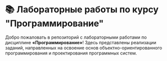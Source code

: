 # 📚 Лабораторные работы по курсу "Программирование"

Добро пожаловать в репозиторий с лабораторными работами по дисциплине **«Программирование»**!
Здесь представлены реализации заданий, направленных на освоение основ объектно-ориентированного программирования и проектирования программных систем.
